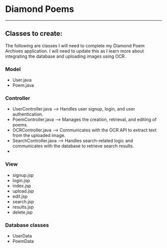 # Diamond Poems

---
## Classes to create: 
The following are classes I will need to complete my Diamond Poem Archives application.
I will need to update this as I learn more about integrating the database and uploading images using OCR.

### Model
* User.java
* Poem.java

### Controller
* UserController.java --> Handles user signup, login, and user authentication.
* PoemController.java --> Manages the creation, retrieval, and editing of poems.
* OCRController.java --> Communicates with the OCR API to extract text from the uploaded image. 
* SearchController.java --> Handles search-related logic and communicates with the database to retrieve search results.
* 
### View
* signup.jsp
* login.jsp
* index.jsp
* upload.jsp
* edit.jsp
* search.jsp
* results.jsp
* delete.jsp

### Database classes
* UserData
* PoemData